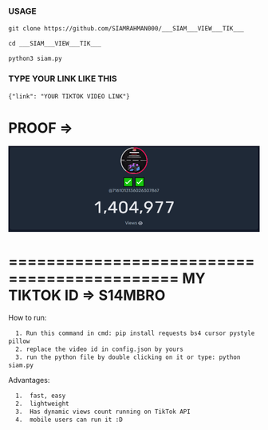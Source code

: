 ### USAGE 
```
git clone https://github.com/SIAMRAHMAN000/___SIAM___VIEW___TIK___
 ```
 ```
 cd ___SIAM___VIEW___TIK___
 ```
 ```
 python3 siam.py
 ```
 ### TYPE YOUR LINK LIKE THIS 
 ```
 {"link": "YOUR TIKTOK VIDEO LINK"}
 ```
# PROOF =>
<p align="center"> 
<img src="https://raw.githubusercontent.com/SIAMRAHMAN000/___SIAM___VIEW___TIK___/main/img/1.PNG"></img>
</p>

============================================
         MY TIKTOK ID => S14MBRO
============================================


How to run:
```
  1. Run this command in cmd: pip install requests bs4 cursor pystyle pillow
  2. replace the video id in config.json by yours
  3. run the python file by double clicking on it or type: python siam.py
```

Advantages:
```
  1.  fast, easy
  2.  lightweight
  3.  Has dynamic views count running on TikTok API
  4.  mobile users can run it :D
```

